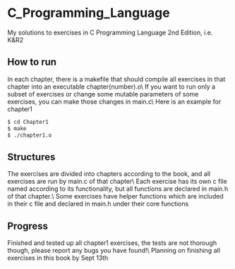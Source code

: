 # C_Programming_Language
My solutions to exercises in C Programming Language 2nd Edition, i.e. K&amp;R2

## How to run

In each chapter, there is a makefile that should compile all exercises in that chapter into an executable chapter(number).o\\
If you want to run only a subset of exercises or change some mutable parameters of some exercises, you can make those changes in main.c\\
Here is an example for chapter1

```bash
$ cd Chapter1
$ make
$ ./chapter1.o
```

## Structures

The exercises are divided into chapters according to the book, and all exercises are run by main.c of that chapter\\
Each exercise has its own c file named according to its functionality, but all functions are declared in main.h of that chapter.\\
Some exercises have helper functions which are included in their c file and declared in main.h under their core functions

## Progress

Finished and tested up all chapter1 exercises, the tests are not thorough though, please report any bugs you have found!\\
Planning on finishing all exercises in this book by Sept 13th

